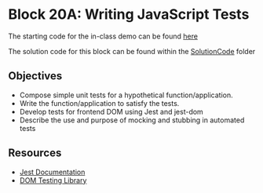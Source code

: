 # Block 20A: Writing JavaScript Tests

The starting code for the in-class demo can be found [here](./demo/README.md)

The solution code for this block can be found within the [SolutionCode](../../SolutionCode/16-array_methods/README.md) folder

## Objectives
* Compose simple unit tests for a hypothetical function/application. 
* Write the function/application to satisfy the tests.
* Develop tests for frontend DOM using Jest and jest-dom
* Describe the use and purpose of mocking and stubbing in automated tests


## Resources
* [Jest Documentation](https://jestjs.io/docs/expect)
* [DOM Testing Library](https://testing-library.com/docs/)